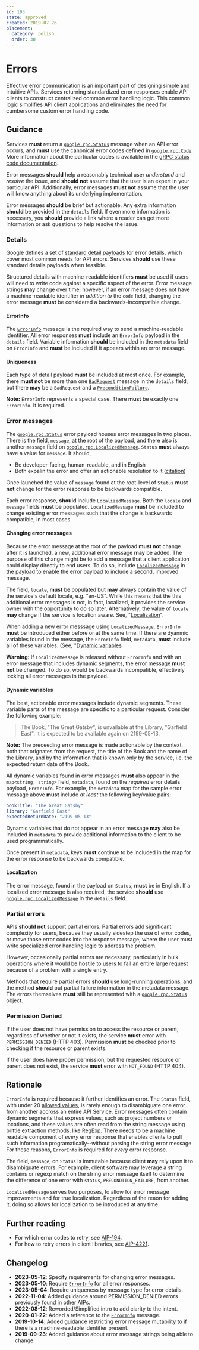 ```yaml
---
id: 193
state: approved
created: 2019-07-26
placement:
  category: polish
  order: 30
---
```


# Errors

Effective error communication is an important part of designing simple and
intuitive APIs. Services returning standardized error responses enable API
clients to construct centralized common error handling logic. This common logic
simplifies API client applications and eliminates the need for cumbersome
custom error handling code.

## Guidance

Services **must** return a [`google.rpc.Status`][Status] message when an API
error occurs, and **must** use the canonical error codes defined in
[`google.rpc.Code`][Code]. More information about the particular codes is
available in the [gRPC status code documentation][].

Error messages **should** help a reasonably technical user _understand_ and
_resolve_ the issue, and **should not** assume that the user is an expert in
your particular API. Additionally, error messages **must not** assume that the
user will know anything about its underlying implementation.

Error messages **should** be brief but actionable. Any extra information
**should** be provided in the `details` field. If even more information is
necessary, you **should** provide a link where a reader can get more
information or ask questions to help resolve the issue.

### Details

Google defines a set of [standard detail payloads][details] for error details,
which cover most common needs for API errors. Services **should** use these
standard details payloads when feasible.

Structured details with machine-readable identifiers **must** be used if users
will need to write code against a specific aspect of the error. Error message
strings **may** change over time; however, if an error message does not have a
machine-readable identifier _in addition to_ the `code` field, changing the
error message **must** be considered a backwards-incompatible change.

#### ErrorInfo

The [`ErrorInfo`][ErrorInfo] message is the required way to send a
machine-readable identifier. All error responses **must** include an
`ErrorInfo` payload in the `details` field. Variable information
**should** be included in the `metadata` field on `ErrorInfo` and
**must** be included if it appears within an error message.

#### Uniqueness

Each type of detail payload **must** be included at most once. For
example, there **must not** be more than one [`BadRequest`][BadRequest]
message in the `details` field, but there **may** be a `BadRequest` and
a [`PreconditionFailure`][PreconditionFailure].

**Note:** `ErrorInfo` represents a special case. There **must** be exactly one
`ErrorInfo`. It is required.

### Error messages

The [`google.rpc.Status`][Status] error payload houses error messages in
two places. There is the field, `message`, at the root of the payload,
and there also is another `message` field on
[`google.rpc.LocalizedMessage`][LocalizedMessage]. `Status` **must**
always have a value for `message`. It should,

- Be developer-facing, human-readable, and in English
- Both expalin the error and offer an actionable resolution to it
  ([citation](https://cloud.google.com/apis/design/errors#error_model))

Once launched the value of `message` found at the root-level of `Status`
**must not** change for the error response to be backwards compatible.

Each error response, **should** include `LocalizedMessage`. Both the
`locale` and `message` fields **must** be populated.  `LocalizedMessage`
**must** be included to change existing error messages such that the
change is backwards compatible, in most cases.

#### Changing error messages

Because the error message at the root of the payload **must not** change
after it is launched, a new, additional error message **may** be added.
The purpose of this change might be to add a message that a client
application could display directly to end users. To do so, include
[`LocalizedMessage`][LocalizedMessage] in the payload to enable the
error payload to include a second, improved message.

The field, `locale`, **must** be populated but **may** always contain
the value of the service's default locale, e.g.  "en-US". While this
means that the this additional error messages is not, in fact,
localized, it provides the service owner with the opportunity to do so
later.  Alternatively, the value of `locale` **may** change if the
service is location aware. See, "[Localization](#localization)".

When adding a new error messsage using `LocalizedMessage`, `ErrorInfo`
**must** be introduced either before or at the same time. If there are
dyanmic variables found in the message, the `ErrorInfo` field,
`metadata`, **must** include all of these variables. (See, "[Dynamic
variables](#dynamic-variables".)

**Warning:** If `LocalizedMessage` is released without `ErrorInfo` and
with an error message that includes dynamic segments, the error message
**must not** be changed. To do so, would be backwards incompatible,
effectively locking all error messages in the payload.

#### Dynamic variables

The best, actionable error messages include dynamic segments. These
variable parts of the message are specific to a particular request.
Consider the following example:

> The Book, "The Great Gatsby", is unvailable at the Library, "Garfield
> East". It is expected to be available again on 2199-05-13.

**Note:** The preceeding error message is made actionable by the
context, both that orignates from the request, the title of the Book and
the name of the Library, and by the information that is  known only by
the service, i.e. the expected return date of the Book.

All dynamic variables found in error messages **must** also appear in
the `map<string, string>` field, `metadata`, found on the *required*
error details payload, `ErrorInfo`.  For example, the `metadata` map for
the sample error message above **must** include *at least* the following
key/value pairs:

```yaml
bookTitle: "The Great Gatsby"
library: "Garfield East"
expectedReturnDate: "2199-05-13"
```

Dynamic variables that do not appear in an error message **may** also be
included in `metadata` to provide additional information to the client
to be used programmatically.

Once present in `metadata`, keys **must** continue to be included in the
map for the error response to be backwards compatible.

#### Localization

The error message, found in the payload on `Status`, **must** be in
English. If a localized error message is also required, the service
**should** use [`google.rpc.LocalizedMessage`][LocalizedMessage] in the
`details` field.

### Partial errors

APIs **should not** support partial errors. Partial errors add significant
complexity for users, because they usually sidestep the use of error codes, or
move those error codes into the response message, where the user must write
specialized error handling logic to address the problem.

However, occasionally partial errors are necessary, particularly in bulk
operations where it would be hostile to users to fail an entire large request
because of a problem with a single entry.

Methods that require partial errors **should** use [long-running operations][],
and the method **should** put partial failure information in the metadata
message. The errors themselves **must** still be represented with a
[`google.rpc.Status`][Status] object.

### Permission Denied

If the user does not have permission to access the resource or parent,
regardless of whether or not it exists, the service **must** error with
`PERMISSION_DENIED` (HTTP 403). Permission **must** be checked prior to checking
if the resource or parent exists.

If the user does have proper permission, but the requested resource or parent
does not exist, the service **must** error with `NOT_FOUND` (HTTP 404).

## Rationale

`ErrorInfo` is required because it further identifies an error. The
`Status` field, with under 20 [allowed values][Code], is rarely enough
to disambiguate one error from another accross an entire API Service.
Error messages often contain dynamic segments that express values, such
as project numbers or locations, and these values are often read from
the string message using brittle extraction methods, like RegExp. There
needs to be a machine readable component of *every* error response that
enables clients to pull such information programatically--without
parsing the string error message. For these reasons, `ErrorInfo` is
required for *every* error response.

The field, `message`, on `Status` is immutable because client **may**
rely upon it to disambiguate errors. For example, client software may
leverage a string contains or regexp match on the string error message
itself to determine the difference of one error with `status`,
`PRECONDTION_FAILURE`, from another.

`LocalizedMessage` serves two purposes, to allow for error message
improvements and for true localization.  Regardless of the reaon for
adding it, doing so allows for localization to be introduced at any
time.

## Further reading

- For which error codes to retry, see [AIP-194](https://aip.dev/194).
- For how to retry errors in client libraries, see
  [AIP-4221](https://aip.dev/client-libraries/4221).

## Changelog

- **2023-05-12**: Specify requirements for changing error messages.
- **2023-05-10**: Require [`ErrorInfo`][ErrorInfo] for all error
  responses.
- **2023-05-04**: Require uniqueness by message type for error details.
- **2022-11-04**: Added guidance around PERMISSION_DENIED errors previously
  found in other AIPs.
- **2022-08-12**: Reworded/Simplified intro to add clarity to the intent.
- **2020-01-22**: Added a reference to the [`ErrorInfo`][ErrorInfo] message.
- **2019-10-14**: Added guidance restricting error message mutability to if
  there is a machine-readable identifier present.
- **2019-09-23**: Added guidance about error message strings being able to
  change.

<!-- prettier-ignore-start -->
[aip-4221]: ../client-libraries/4221.md
[details]: https://github.com/googleapis/googleapis/blob/master/google/rpc/error_details.proto
[ErrorInfo]: https://github.com/googleapis/googleapis/blob/6f3fcc058ff29989f6d3a71557a44b5e81b897bd/google/rpc/error_details.proto#L27-L76
[PreconditionFailure]: https://github.com/googleapis/googleapis/blob/6f3fcc058ff29989f6d3a71557a44b5e81b897bd/google/rpc/error_details.proto#L139-L166
[BadRequest]: https://github.com/googleapis/googleapis/blob/477a59d764428136ba1d857a9633c0d231de6efa/google/rpc/error_details.proto#L168-L218
[LocalizedMessage]: https://github.com/googleapis/googleapis/blob/e9897ed945336e2dc967b439ac7b4be6d2c62640/google/rpc/error_details.proto#L275-L285
[grpc status code documentation]: https://github.com/grpc/grpc/blob/master/doc/statuscodes.md
[Code]: https://github.com/googleapis/googleapis/blob/master/google/rpc/code.proto
[Status]: https://github.com/googleapis/googleapis/blob/master/google/rpc/status.proto
[long-running operations]: ./0151.md
<!-- prettier-ignore-end -->
